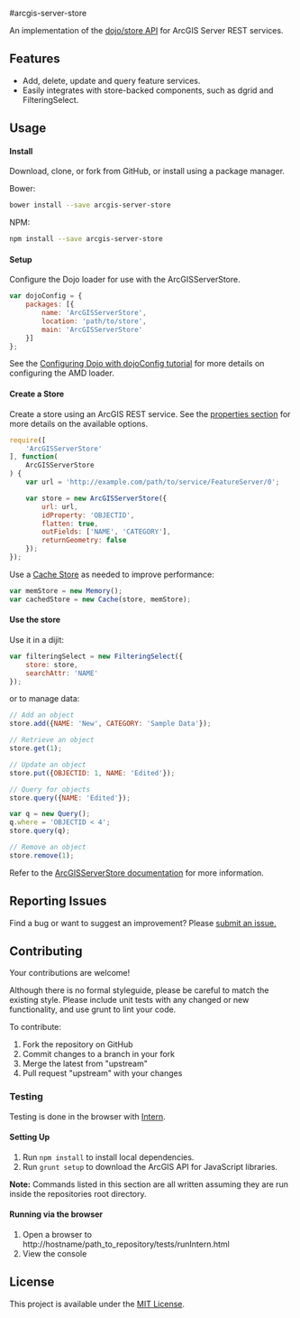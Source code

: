 #arcgis-server-store

An implementation of the 
[dojo/store API](http://dojotoolkit.org/reference-guide/1.10/dojo/store.html) 
for ArcGIS Server REST services.


## Features

- Add, delete, update and query feature services.
- Easily integrates with store-backed components, such as dgrid and 
  FilteringSelect.


## Usage

#### Install

Download, clone, or fork from GitHub, or install using a package manager.

Bower:
```bash
bower install --save arcgis-server-store
```

NPM:
```bash
npm install --save arcgis-server-store
```

#### Setup

Configure the Dojo loader for use with the ArcGISServerStore. 

```JavaScript
var dojoConfig = {
	packages: [{
		name: 'ArcGISServerStore',
		location: 'path/to/store',
		main: 'ArcGISServerStore'
	}]
};
```

See the 
[Configuring Dojo with dojoConfig tutorial](http://dojotoolkit.org/documentation/tutorials/1.10/dojo_config/) 
for more details on configuring the AMD loader.

#### Create a Store

Create a store using an ArcGIS REST service. See the 
[properties section](https://github.com/thollingsheadesri/arcgis-server-store/blob/master/docs/ArcGISServerStore.md#property-summary) 
for more details on the available options.

```JavaScript
require([
	'ArcGISServerStore'
], function(
	ArcGISServerStore
) {
	var url = 'http://example.com/path/to/service/FeatureServer/0';

	var store = new ArcGISServerStore({
		url: url,
		idProperty: 'OBJECTID',
		flatten: true,
		outFields: ['NAME', 'CATEGORY'],
		returnGeometry: false
	});
});
```

Use a 
[Cache Store](http://dojotoolkit.org/reference-guide/1.10/dojo/store/Cache.html) 
as needed to improve performance:

```JavaScript
var memStore = new Memory();
var cachedStore = new Cache(store, memStore);
```

#### Use the store

Use it in a dijit:

```JavaScript
var filteringSelect = new FilteringSelect({
	store: store,
	searchAttr: 'NAME'
});
```

or to manage data:

```JavaScript
// Add an object
store.add({NAME: 'New', CATEGORY: 'Sample Data'});

// Retrieve an object
store.get(1);

// Update an object
store.put({OBJECTID: 1, NAME: 'Edited'});

// Query for objects
store.query({NAME: 'Edited'});

var q = new Query();
q.where = 'OBJECTID < 4';
store.query(q);

// Remove an object
store.remove(1);
```

Refer to the 
[ArcGISServerStore documentation](https://github.com/thollingsheadesri/arcgis-server-store/blob/master/docs/ArcGISServerStore.md) 
for more information.


## Reporting Issues

Find a bug or want to suggest an improvement? Please 
[submit an issue.](https://github.com/thollingsheadesri/arcgis-server-store/issues)


## Contributing

Your contributions are welcome!

Although there is no formal styleguide, please be careful to match the existing 
style. Please include unit tests with any changed or new functionality, and use 
grunt to lint your code.

To contribute:

1. Fork the repository on GitHub
2. Commit changes to a branch in your fork
3. Merge the latest from "upstream"
4. Pull request "upstream" with your changes

### Testing

Testing is done in the browser with [Intern](http://theintern.github.io/).

#### Setting Up

1. Run `npm install` to install local dependencies.
2. Run `grunt setup` to download the ArcGIS API for JavaScript libraries.

**Note:** Commands listed in this section are all written assuming they are run 
inside the repositories root directory.

#### Running via the browser

1. Open a browser to http://hostname/path_to_repository/tests/runIntern.html
2. View the console


## License

This project is available under the 
[MIT License](https://github.com/thollingsheadesri/arcgis-server-store/blob/master/LICENSE).
